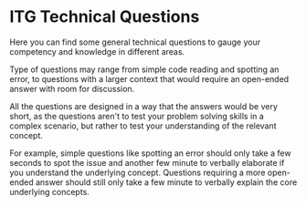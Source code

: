 # ITG Technical Questions
Here you can find some general technical questions to gauge your competency and knowledge in different areas.

Type of questions may range from simple code reading and spotting an error, to questions with a larger context that would require an open-ended answer with room for discussion. 

All the questions are designed in a way that the answers would be very short, as the questions aren't to test your problem solving skills in a complex scenario, but rather to test your understanding of the relevant concept.

For example, simple questions like spotting an error should only take a few seconds to spot the issue and another few minute to verbally elaborate if you understand the underlying concept. Questions requiring a more open-ended answer should still only take a few minute to verbally explain the core underlying concepts.
